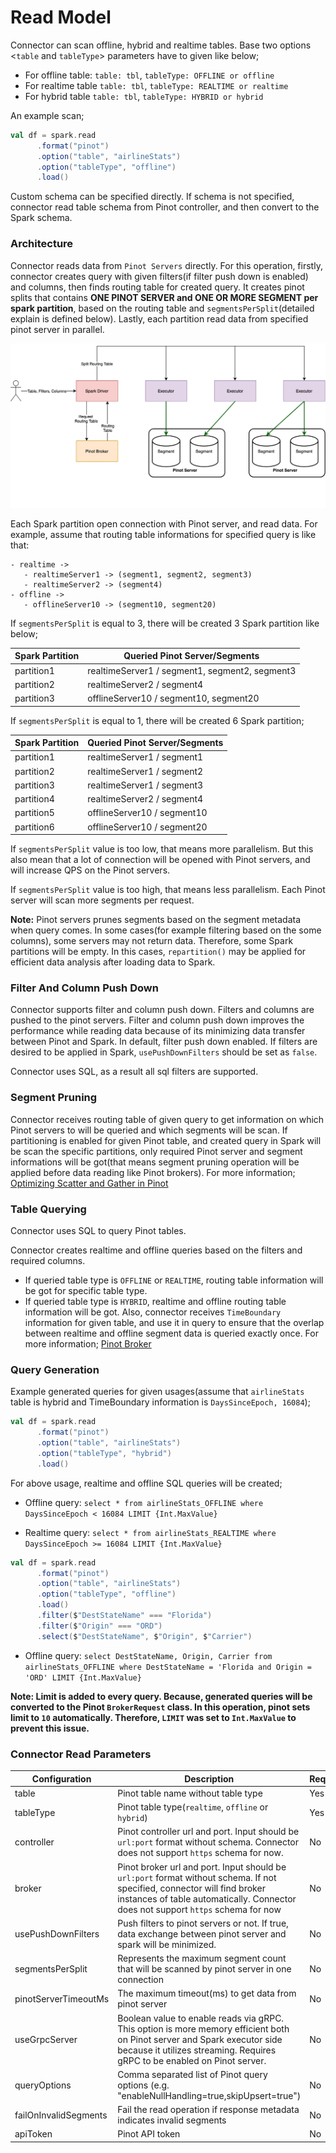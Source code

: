 <!--

    Licensed to the Apache Software Foundation (ASF) under one
    or more contributor license agreements.  See the NOTICE file
    distributed with this work for additional information
    regarding copyright ownership.  The ASF licenses this file
    to you under the Apache License, Version 2.0 (the
    "License"); you may not use this file except in compliance
    with the License.  You may obtain a copy of the License at

      http://www.apache.org/licenses/LICENSE-2.0

    Unless required by applicable law or agreed to in writing,
    software distributed under the License is distributed on an
    "AS IS" BASIS, WITHOUT WARRANTIES OR CONDITIONS OF ANY
    KIND, either express or implied.  See the License for the
    specific language governing permissions and limitations
    under the License.

-->

# Read Model

Connector can scan offline, hybrid and realtime tables. Base two options <`table` and `tableType`> parameters have to given like below;

- For offline table: `table: tbl`, `tableType: OFFLINE or offline`
- For realtime table `table: tbl`, `tableType: REALTIME or realtime`
- For hybrid table `table: tbl`, `tableType: HYBRID or hybrid`

An example scan;

```scala
val df = spark.read
      .format("pinot")
      .option("table", "airlineStats")
      .option("tableType", "offline")
      .load()
```

Custom schema can be specified directly. If schema is not specified, connector read table schema from Pinot controller, and then convert to the Spark schema.

### Architecture

Connector reads data from `Pinot Servers` directly. For this operation, firstly, connector creates query with given filters(if filter push down is enabled) and columns, then finds routing table for created query. It creates pinot splits that contains **ONE PINOT SERVER and ONE OR MORE SEGMENT per spark partition**, based on the routing table and `segmentsPerSplit`(detailed explain is defined below). Lastly, each partition read data from specified pinot server in parallel.

![Spark-Pinot Connector Architecture](images/spark-pinot-connector-executor-server-interaction.jpg)

Each Spark partition open connection with Pinot server, and read data. For example, assume that routing table informations for specified query is like that:

```
- realtime ->
   - realtimeServer1 -> (segment1, segment2, segment3)
   - realtimeServer2 -> (segment4)
- offline ->
   - offlineServer10 -> (segment10, segment20)
```

If `segmentsPerSplit` is equal to 3, there will be created 3 Spark partition like below;

| Spark Partition | Queried Pinot Server/Segments                  |
| --------------- | ---------------------------------------------- |
| partition1      | realtimeServer1 / segment1, segment2, segment3 |
| partition2      | realtimeServer2 / segment4                     |
| partition3      | offlineServer10 / segment10, segment20         |

If `segmentsPerSplit` is equal to 1, there will be created 6 Spark partition;

| Spark Partition | Queried Pinot Server/Segments |
| --------------- | ----------------------------- |
| partition1      | realtimeServer1 / segment1    |
| partition2      | realtimeServer1 / segment2    |
| partition3      | realtimeServer1 / segment3    |
| partition4      | realtimeServer2 / segment4    |
| partition5      | offlineServer10 / segment10   |
| partition6      | offlineServer10 / segment20   |

If `segmentsPerSplit` value is too low, that means more parallelism. But this also mean that a lot of connection will be opened with Pinot servers, and will increase QPS on the Pinot servers.

If `segmentsPerSplit` value is too high, that means less parallelism. Each Pinot server will scan more segments per request.

**Note:** Pinot servers prunes segments based on the segment metadata when query comes. In some cases(for example filtering based on the some columns), some servers may not return data. Therefore, some Spark partitions will be empty. In this cases, `repartition()` may be applied for efficient data analysis after loading data to Spark.

### Filter And Column Push Down

Connector supports filter and column push down. Filters and columns are pushed to the pinot servers. Filter and column push down improves the performance while reading data because of its minimizing data transfer between Pinot and Spark. In default, filter push down enabled. If filters are desired to be applied in Spark, `usePushDownFilters` should be set as `false`.

Connector uses SQL, as a result all sql filters are supported.

### Segment Pruning

Connector receives routing table of given query to get information on which Pinot servers to will be queried and which segments will be scan. If partitioning is enabled for given Pinot table, and created query in Spark will be scan the specific partitions, only required Pinot server and segment informations will be got(that means segment pruning operation will be applied before data reading like Pinot brokers). For more information; [Optimizing Scatter and Gather in Pinot](https://docs.pinot.apache.org/operators/operating-pinot/tuning/routing#optimizing-scatter-and-gather)

### Table Querying

Connector uses SQL to query Pinot tables.

Connector creates realtime and offline queries based on the filters and required columns.

- If queried table type is `OFFLINE` or `REALTIME`, routing table information will be got for specific table type.
- If queried table type is `HYBRID`, realtime and offline routing table information will be got. Also, connector receives `TimeBoundary` information for given table, and use it in query to ensure that the overlap between realtime and offline segment data is queried exactly once. For more information; [Pinot Broker](https://docs.pinot.apache.org/basics/components/broker)

### Query Generation

Example generated queries for given usages(assume that `airlineStats` table is hybrid and TimeBoundary information is `DaysSinceEpoch, 16084`);

```scala
val df = spark.read
      .format("pinot")
      .option("table", "airlineStats")
      .option("tableType", "hybrid")
      .load()
```

For above usage, realtime and offline SQL queries will be created;

- Offline query: `select * from airlineStats_OFFLINE where DaysSinceEpoch < 16084 LIMIT {Int.MaxValue}`

- Realtime query: `select * from airlineStats_REALTIME where DaysSinceEpoch >= 16084 LIMIT {Int.MaxValue}`

```scala
val df = spark.read
      .format("pinot")
      .option("table", "airlineStats")
      .option("tableType", "offline")
      .load()
      .filter($"DestStateName" === "Florida")
      .filter($"Origin" === "ORD")
      .select($"DestStateName", $"Origin", $"Carrier")
```

- Offline query: `select DestStateName, Origin, Carrier from airlineStats_OFFLINE where DestStateName = 'Florida and Origin = 'ORD' LIMIT {Int.MaxValue}`

**Note: Limit is added to every query. Because, generated queries will be converted to the Pinot `BrokerRequest` class. In this operation, pinot sets limit to `10` automatically. Therefore, `LIMIT` was set to `Int.MaxValue` to prevent this issue.**

### Connector Read Parameters

| Configuration         | Description                                                                                                                                                                                                   | Required | Default Value                                         |
| --------------------- | ------------------------------------------------------------------------------------------------------------------------------------------------------------------------------------------------------------- | -------- | ----------------------------------------------------- |
| table                 | Pinot table name without table type                                                                                                                                                                           | Yes      | -                                                     |
| tableType             | Pinot table type(`realtime`, `offline` or `hybrid`)                                                                                                                                                           | Yes      | -                                                     |
| controller            | Pinot controller url and port. Input should be `url:port` format without schema. Connector does not support `https` schema for now.                                                                           | No       | localhost:9000                                        |
| broker                | Pinot broker url and port. Input should be `url:port` format without schema. If not specified, connector will find broker instances of table automatically. Connector does not support `https` schema for now | No       | Fetch broker instances of table from Pinot Controller |
| usePushDownFilters    | Push filters to pinot servers or not. If true, data exchange between pinot server and spark will be minimized.                                                                                                | No       | true                                                  |
| segmentsPerSplit      | Represents the maximum segment count that will be scanned by pinot server in one connection                                                                                                                   | No       | 3                                                     |
| pinotServerTimeoutMs  | The maximum timeout(ms) to get data from pinot server                                                                                                                                                         | No       | 10 mins                                               |
| useGrpcServer         | Boolean value to enable reads via gRPC. This option is more memory efficient both on Pinot server and Spark executor side because it utilizes streaming. Requires gRPC to be enabled on Pinot server.         | No       | false                                                 |
| queryOptions          | Comma separated list of Pinot query options (e.g. "enableNullHandling=true,skipUpsert=true")                                                                                                                  | No       | ""                                                    |
| failOnInvalidSegments | Fail the read operation if response metadata indicates invalid segments                                                                                                                                       | No       | false                                                 |
| apiToken              | Pinot API token                                                                                                                                                                                               | No       | None                                                  |
